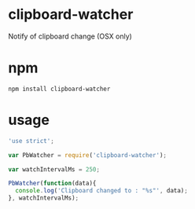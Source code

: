 clipboard-watcher
=========

Notify of clipboard change (OSX only)

# npm

```shell
npm install clipboard-watcher
```

# usage

```javascript
'use strict';

var PbWatcher = require('clipboard-watcher');

var watchIntervalMs = 250;

PbWatcher(function(data){
  console.log('Clipboard changed to : "%s"', data);
}, watchIntervalMs);
```
